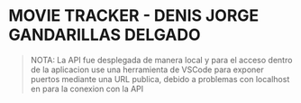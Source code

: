 # MOVIE TRACKER - DENIS JORGE GANDARILLAS DELGADO

> NOTA: La API fue desplegada de manera local y para el acceso dentro de la aplicacion use una herramienta de VSCode para exponer puertos mediante una URL publica, debido a problemas con localhost en para la conexion con la API
